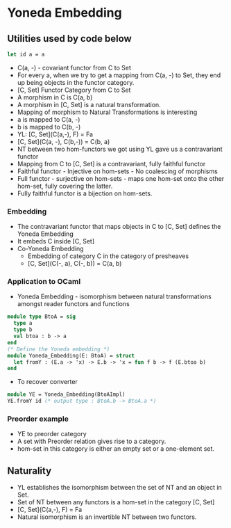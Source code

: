 # Yoneda Embedding
## Utilities used by code below
```ocaml
let id a = a
```
- C(a, -) - covariant functor from C to Set
- For every a, when we try to get a mapping from C(a, -) to Set, they end up being objects in the functor category.
- [C, Set] Functor Category from C to Set
- A morphism in C is C(a, b)
- A morphism in [C, Set] is a natural transformation.
- Mapping of morphism to Natural Transformations is interesting
- a is mapped to C(a, -) 
- b is mapped to C(b, -)
- YL: [C, Set](C(a,-), F) = Fa
- [C, Set](C(a, -), C(b,-)) = C(b, a)
- NT between two hom-functors we got using YL gave us a contravariant functor
- Mapping from C to [C, Set] is a contravariant, fully faithful functor
- Faithful functor - Injective on hom-sets - No coalescing of morphisms
- Full functor - surjective on hom-sets - maps one hom-set onto the other hom-set, fully covering the latter.
- Fully faithful functor is a bijection on hom-sets.
### Embedding
- The contravariant functor that maps objects in C to [C, Set] defines the Yoneda Embedding
- It embeds C inside [C, Set]
- Co-Yoneda Embedding
  - Embedding of category C in the category of presheaves
  - [C, Set](C(-, a), C(-, b)) = C(a, b)
### Application to OCaml
- Yoneda Embedding - isomorphism between natural transformations amongst reader functors and functions
```ocaml
module type BtoA = sig
  type a
  type b
  val btoa : b -> a
end
(* Define the Yoneda embedding *)
module Yoneda_Embedding(E: BtoA) = struct
  let fromY : (E.a -> 'x) -> E.b -> 'x = fun f b -> f (E.btoa b)
end
```
- To recover converter
```OCaml
module YE = Yoneda_Embedding(BtoAImpl)
YE.fromY id (* output type : BtoA.b -> BtoA.a *)
```
### Preorder example
- YE to preorder category
- A set with Preorder relation gives rise to a category.
- hom-set in this category is either an empty set or a one-element set.
## Naturality
- YL establishes the isomorphism between the set of NT and an object in Set.
- Set of NT between any functors is a hom-set in the category [C, Set]
- [C, Set](C(a,-), F) = Fa
- Natural isomorphism is an invertible NT between two functors.
